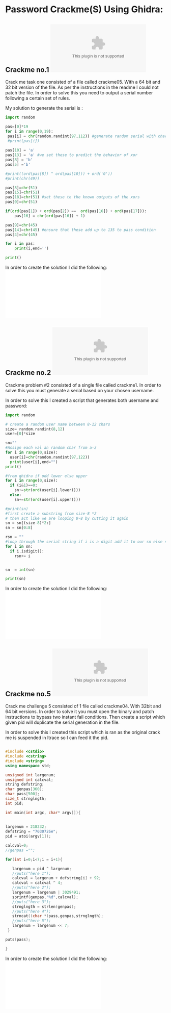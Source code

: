 # Password Crackme(S) Using Ghidra:

## Crackme no.1 ![src](http://crackmes.cf/users/seveb/crackme05/download/crackme05.tar.gz)

Crack me task one consisted of a file called crackme05. With a 64 bit and 32 bit version of the file. As per the instructions in the readme I could not patch the file. In order to solve this you need to output a serial number following a certain set of rules.

My solution to generate the serial is :

```python
import random

pas=[0]*19
for i in range(0,19):
 pas[i] = chr(random.randint(97,112)) #generate random serial with char a-z
 #print(pas[i])
 
pas[10] = 'a'
pas[13] = 'a' #we set these to predict the behavior of xor 
pas[8] = 'b'
pas[5] ='b'

#print((ord(pas[8]) ^ ord(pas[10])) + ord('0'))
#print(chr(49))

pas[3]=chr(51)
pas[15]=chr(51) 
pas[18]=chr(51) #set these to the known outputs of the xors
pas[0]=chr(51) 

if(ord(pas[1]) + ord(pas[2]) ==  ord(pas[16]) + ord(pas[17])):
	pas[16] = chr(ord(pas[16]) + 1) 

pas[9]=chr(45)
pas[14]=chr(45) #ensure that these add up to 135 to pass condition
pas[4]=chr(45)

for i in pas:
	print(i,end='')

print()

```
In order to create the solution I did the following: ![Report Task 1](./week5/crack1.md)


## Crackme no.2 ![src](http://crackmes.cf/users/adamziaja/crackme1/download/crackme1.tar.gz)

Crackme problem #2 consisted of a single file called crackme1. In order to solve this you must generate a serial based on your chosen username. 

In order to solve this I created a script that generates both username and password:
```python
import random 

# create a random user name between 8-12 chars
size= random.randint(8,12)
user=[0]*size

sn=""
#Assign each val an random char from a-z 
for i in range(0,size):
  user[i]=chr(random.randint(97,122))
  print(user[i],end="")
print() 

#from ghidra if odd lower else upper
for i in range(0,size):
  if (i&1)==0:
    sn+=str(ord(user[i].lower()))
  else: 
    sn+=str(ord(user[i].upper()))

#print(sn)
#first create a substring from size-8 *2 
# then act like we are looping 0-8 by cutting it again
sn = sn[(size-8)*2:]
sn = sn[0:8]

rsn = ""
#loop through the serial string if i is a digit add it to our sn else skip
for i in sn:
  if i.isdigit():
    rsn+= i


sn  = int(sn)

print(sn)
```

In order to create the solution I did the following: ![Report Task 2](./week5/crack2.md)


## Crackme no.5 ![src](http://crackmes.cf/users/seveb/crackme04/download/crackme04.tar.gz)

Crack me challenge 5 consisted of 1 file called crackme04. With 32bit and 64 bit versions. In order to solve it you must open the binary and patch instructions to bypass two instant fail conditions. Then create a script which given pid will duplicate the serial generation in the file. 

In order to solve this I created this script which is ran as the original crack me is suspended in ltrace so I can feed it the pid. 

```cpp

#include <cstdio>
#include <cstring>
#include <string>
using namespace std;

unsigned int largenum;
unsigned int calcval;
string defstring;
char genpas[360];
char pass[500];
size_t strnglngth;
int pid;

int main(int argc, char* argv[]){
  
 
largenum = 218232;
defstring = "7030726e";
pid = atoi(argv[1]);

calcval=0;
//genpas ="";

for(int i=0;i<7;i = i+1){

   largenum = pid ^ largenum;
   //puts("here 1");
   calcval = largenum + defstring[i] + 92;
   calcval = calcval ^ 4;
   //puts("here 2");
   largenum = largenum | 3029491;
   sprintf(genpas,"%d",calcval);
   //puts("here 3");
   strnglngth = strlen(genpas);
   //puts("here 4");
   strncat((char *)pass,genpas,strnglngth);
   //puts("here 5");
   largenum = largenum << 7;
 }

puts(pass);

}

```
In order to create the solution I did the following: ![Report Task 5](./week5/crack5.md)

